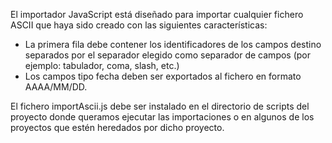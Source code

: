 El importador JavaScript está diseñado para importar cualquier fichero ASCII que haya sido creado con las siguientes características:

- La primera fila debe contener los identificadores de los campos destino separados por el separador elegido como separador de campos (por ejemplo: tabulador, coma, slash, etc.)
- Los campos tipo fecha deben ser exportados al fichero en formato AAAA/MM/DD.

El fichero importAscii.js debe ser instalado en el directorio de scripts del proyecto donde queramos ejecutar las importaciones o en algunos de los proyectos que estén heredados por dicho proyecto.